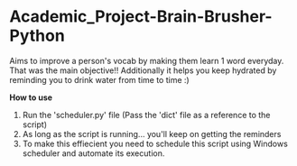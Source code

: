 # Academic_Project-Brain-Brusher-Python
Aims to improve a person's vocab by making them learn 1 word everyday. That was the main objective!! Additionally it helps you keep hydrated by reminding you to drink water from time to time :)

**How to use**
1) Run the 'scheduler.py' file (Pass the 'dict' file as a reference to the script)
2) As long as the script is running... you'll keep on getting the reminders
3) To make this effiecient you need to schedule this script using Windows scheduler and automate its execution.
